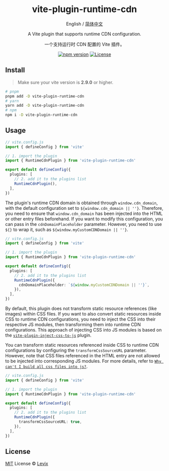 <div align="center">
<h1 align="center">vite-plugin-runtime-cdn</h1>

English / [简体中文](./README_CN.md)

A Vite plugin that supports runtime CDN configuration.

一个支持运行时 CDN 配置的 Vite 插件。

[![npm version][npm-version-src]][npm-version-href]
[![License][license-src]][license-href]

</div>

## Install

> Make sure your vite version is **2.9.0** or higher.

```sh
# pnpm
pnpm add -D vite-plugin-runtime-cdn
# yarn
yarn add -D vite-plugin-runtime-cdn
# npm
npm i -D vite-plugin-runtime-cdn
```

## Usage

```ts
// vite.config.js
import { defineConfig } from 'vite'

// 1. import the plugin
import { RuntimeCdnPlugin } from 'vite-plugin-runtime-cdn'

export default defineConfig({
  plugins: [
    // 2. add it to the plugins list
    RuntimeCdnPlugin(),
  ],
})
```

The plugin's runtime CDN domain is obtained through `window.cdn_domain`, with the default configuration set to `${window.cdn_domain || ''}`. Therefore, you need to ensure that `window.cdn_domain` has been injected into the HTML or other entry files beforehand. If you want to modify this configuration, you can pass in the `cdnDomainPlaceholder` parameter. However, you need to use `${}` to wrap it, such as `${window.myCustomCDNDomain || ''}`.

```ts
// vite.config.js
import { defineConfig } from 'vite'

// 1. import the plugin
import { RuntimeCdnPlugin } from 'vite-plugin-runtime-cdn'

export default defineConfig({
  plugins: [
    // 2. add it to the plugins list
    RuntimeCdnPlugin({
      cdnDomainPlaceholder: `${window.myCustomCDNDomain || ''}`,
    }),
  ],
})
```

By default, this plugin does not transform static resource references (like images) within CSS files. If you want to also convert static resources inside CSS to runtime CDN configurations, you need to inject the CSS into their respective JS modules, then transforming them into runtime CDN configurations. This approach of injecting CSS into JS modules is based on the [`vite-plugin-inject-css-to-js`](https://github.com/Levix/vite-plugin-inject-css-to-js) plugin.

You can transform static resources referenced inside CSS to runtime CDN configurations by configuring the `transformCssSourceURL` parameter. However, note that CSS files referenced in the HTML entry are not allowed to be injected into corresponding JS modules. For more details, refer to [`Why can't I build all css files into js?`](https://github.com/Levix/vite-plugin-inject-css-to-js?tab=readme-ov-file#why-cant-i-build-all-css-files-into-js).

```ts
// vite.config.js
import { defineConfig } from 'vite'

// 1. import the plugin
import { RuntimeCdnPlugin } from 'vite-plugin-runtime-cdn'

export default defineConfig({
  plugins: [
    // 2. add it to the plugins list
    RuntimeCdnPlugin({
      transformCssSourceURL: true,
    }),
  ],
})
```

## License

[MIT](./LICENSE) License © [Levix](https://github.com/Levix)

<!-- Badges -->

[npm-version-src]: https://img.shields.io/npm/v/vite-plugin-runtime-cdn?style=flat&colorA=080f12&colorB=1fa669
[npm-version-href]: https://npmjs.com/package/vite-plugin-runtime-cdn
[license-src]: https://img.shields.io/github/license/Levix/vite-plugin-runtime-cdn.svg?style=flat&colorA=080f12&colorB=1fa669
[license-href]: https://github.com/Levix/vite-plugin-runtime-cdn/blob/main/LICENSE
